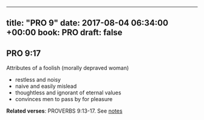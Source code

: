 
---
title: "PRO 9"
date: 2017-08-04 06:34:00 +00:00
book: PRO
draft: false
---

## PRO 9:17

Attributes of a foolish (morally depraved woman)
- restless and noisy
- naive and easily mislead
- thoughtless and ignorant of eternal values
- convinces men to pass by for pleasure

**Related verses**: PROVERBS 9:13-17. See [notes](https://my.bible.com/notes/2694189718111510925)

